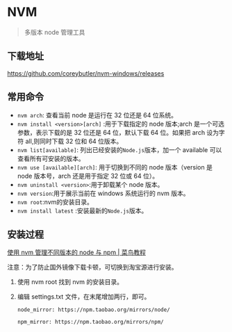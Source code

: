 # NVM

> 多版本 node 管理工具

## 下载地址

https://github.com/coreybutler/nvm-windows/releases

## 常用命令

- `nvm arch`: 查看当前 node 是运行在 32 位还是 64 位系统。
- `nvm install <version>[arch]` :用于下载指定的 node 版本;arch 是一个可选参数，表示下载的是 32 位还是 64 位，默认下载 64 位。如果把 arch 设为字符 all,则同时下载 32 位和 64 位版本。
- `nvm list[available]`: 列出已经安装的`Node.js`版本，加一个 available 可以查看所有可安装的版本。
- `nvm use [available][arch]`: 用于切换到不同的 node 版本（version 是 node 版本号，arch 还是用于指定 32 位或 64 位）。
- `nvm uninstall <version>`:用于卸载某个 node 版本。
- `nvm version`:用于展示当前在 windows 系统运行的 nvm 版本。
- `nvm root`:nvm的安装目录。
- `nvm install latest` :安装最新的`Node.js`版本。

## 安装过程

[使用 nvm 管理不同版本的 node 与 npm | 菜鸟教程](https://www.runoob.com/w3cnote/nvm-manager-node-versions.html)

注意：为了防止国外镜像下载卡顿，可切换到淘宝源进行安装。

1. 使用 nvm root 找到 nvm 的安装目录。

2. 编辑 settings.txt 文件，在末尾增加两行，即可。

   ```
   node_mirror: https://npm.taobao.org/mirrors/node/

   npm_mirror: https://npm.taobao.org/mirrors/npm/
   ```
